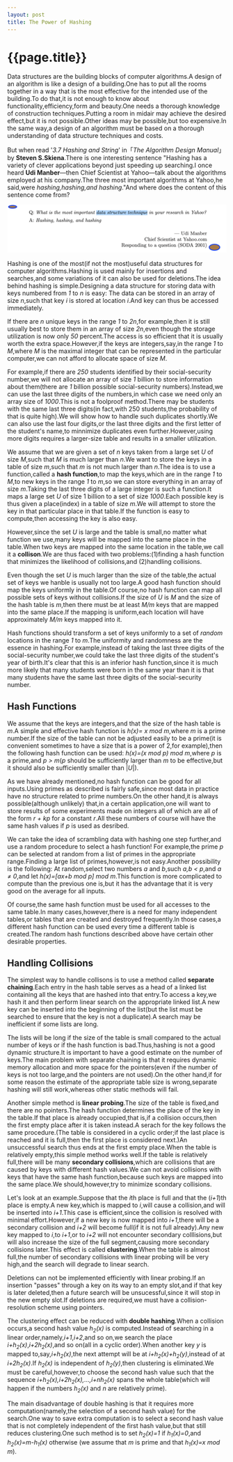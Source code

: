 ```yaml
---
layout: post
title: The Power of Hashing
---
```

{{page.title}}
===============================

Data structures are the building blocks of computer algorithms.A design of an algorithm is like a design of a building.One has to put all the rooms together in a way that is the most effective for the intended use of the building.To do that,it is not enough to know about functionality,efficiency,form and beauty.One needs a thorough knowledge of construction techniques.Putting a room in midair may achieve the desired effect,but it is not possible.Other ideas may be possible,but too expensive.In the same way,a design of an algorithm must be based on a thorough understanding of data structure techniques and costs.

But when read '*3.7 Hashing and String*' in「*The Algorithm Design Manual*」by **Steven S.Skiena**.There is one interesting sentence "Hashing has a variety of clever applications beyond just speeding up searching.I once heard **Udi Manber**—then Chief Scientist at Yahoo—talk about the algorithms employed at his company.The three most important algorithms at Yahoo,he said,were *hashing,hashing,and hashing*."And where does the content of this sentence come from?

<img src="/images/posts/2019-08-15/hashing_by_Udi_Manber.png">

Hashing is one of the most(if not the most)useful data structures for computer algorithms.Hashing is used mainly for insertions and searches,and some variations of it can also be used for deletions.The idea behind hashing is simple.Designing a data structure for storing data with keys numbered from *1* to *n* is easy: The data can be stored in an array of size *n*,such that key *i* is stored at location *i*.And key can thus be accessed immediately.

If there are *n* unique keys in the range *1* to *2n*,for example,then it is still usually best to store them in an array of size *2n*,even though the storage utilization is now only *50* percent.The access is so efficient that it is usually worth the extra space.However,if the keys are integers,say,in the range *1* to *M*,where *M* is the maximal integer that can be represented in the particular computer,we can not afford to allocate space of size *M*.

For example,if there are *250* students identified by their social-security number,we will not allocate an array of size *1* billion to store information about them(there are *1* billion possible social-security numbers).Instead,we can use the last three digits of the numbers,in which case we need only an array size of *1000*.This is not a foolproof method.There may be students with the same last three digits(in fact,with 250 students,the probability of that is quite high).We will show how to handle such duplicates shortly.We can also use the last four digits,or the last three digits and the first letter of the student's name,to minnimize duplicates even further.However,using more digits requires a larger-size table and results in a smaller utilization.

We assume that we are given a set of *n* keys taken from a large set *U* of size *M*,such that *M* is much larger than *n*.We want to store the keys in a table of size *m*,such that *m* is not much larger than *n*.The idea is to use a function,called a **hash function**,to map the keys,which are in the range *1* to *M*,to new keys in the range *1* to *m*,so we can store everything in an array of size *m*.Taking the last three digits of a large integer is such a function.It maps a large set *U* of size 1 billion to a set of size *1000*.Each possible key is thus given a place(index) in a table of size *m*.We will attempt to store the key in that particular place in that table.If the function is easy to compute,then accessing the key is also easy.

However,since the set *U* is large and the table is small,no matter what function we use,many keys will be mapped into the same place in the table.When two keys are mapped into the same location in the table,we call it a **collison**.We are thus faced with two problems:(1)finding a hash function that minimizes the likelihood of collisions,and (2)handling collisions.

Even though the set *U* is much larger than the size of the table,the actual set of keys we hanble is usually not too large.A good hash function should map the keys uniformly in the table.Of course,no hash function can map all possible sets of keys without collisions.If the size of *U* is *M* and the size of the hash table is *m*,then there must be at least *M/m* keys that are mapped into the same place.If the mapping is uniform,each location will have approximately *M/m* keys mapped into it.

Hash functions should transform a set of keys uniformly to a set of *random* locations in the range *1* to *m*.The uniformity and randomness are the essence in hashing.For example,instead of taking the last three digits of the social-security number,we could take the last three digits of the student's year of birth.It's clear that this is an inferior hash function,since it is much more likely that many students were born in the same year than it is that many students have the same last three digits of the social-security number.

## Hash Functions
We assume that the keys are integers,and that the size of the hash table is *m*.A simple and effective hash function is *h(x)= x mod m*,where *m* is a prime number.If the size of the table can not be adjusted easily to be a prime(it is convenient sometimes to have a size that is a power of 2,for example),then the following hash function can be used: *h(x)=(x mod p) mod m*,where *p* is a prime,and *p > m*(*p* should be sufficiently larger than *m* to be effective,but it should also be sufficiently smaller than |*U*|).

As we have already mentioned,no hash function can be good for all inputs.Using primes as described is fairly safe,since most data in practice have no structure related to prime numbers.On the other hand,it is always possible(although unlikely) that,in a certain application,one will want to store results of some experiments made on integers all of which are all of the form *r + kp* for a constant *r*.All these numbers of course will have the same hash values if *p* is used as desribed.

We can take the idea of scrambling data with hashing one step further,and use a random procedure to select a hash function! For example,the prime *p* can be selected at random from a list of primes in the appropriate range.Finding a large list of primes,however,is not easy.Another possibility is the following: At random,select two numbers *a* and *b*,such *a,b < p*,and *a ≠ 0*,and let *h(x)=[ax+b mod p] mod m*.This function is more complicated to compute than the previous one is,but it has the advantage that it is very good on the average for all inputs.

Of course,the same hash function must be used for all accesses to the same table.In many cases,however,there is a need for many independent tables,or tables that are created and destroyed frequently.In those cases,a different hash function can be used every time a different table is created.The random hash functions described above have certain other desirable properties.

## Handling Collisions
The simplest way to handle collisons is to use a method called **separate chaining**.Each entry in the hash table serves as a head of a linked list containing all the keys that are hashed into that entry.To access a key,we hash it and then perform linear search on the appropriate linked list.A new key can be inserted into the beginning of the list(but the list must be searched to ensure that the key is not a duplicate).A search may be inefficient if some lists are long.

The lists will be long if the size of the table is small compared to the actual number of keys or if the hash function is bad.Thus,hashing is not a good dynamic structure.It is important to have a good estimate on the number of keys.The main problem with separate chaining is that it requires dynamic memory allocation and more space for the pointers(even if the number of keys is not too large,and the pointers are not used).On the other hand,if for some reason the estimate of the appropriate table size is wrong,separate hashing will still work,whereas other static methods will fail.

Another simple method is **linear probing**.The size of the table is fixed,and there are no pointers.The hash function determines the place of the key in the table.If that place is already occupied,that is,if a collision occurs,then the first empty place after it is taken instead.A serach for the key follows the same procedure.(The table is considered in a cyclic order;if the last place is reached and it is full,then the first place is considered next.)An unsuccessful search thus ends at the first empty place.When the table is relatively empty,this simple method works well.If the table is relatively full,there will be many **secondary collisions**,which are collisions that are caused by keys with different hash values.We can not avoid collisions with keys that have the same hash function,because such keys are mapped into the same place.We should,however,try to minimize scondary collisions.

Let's look at an example.Suppose that the *i*th place is full and that the (*i+1*)th place is empty.A new key,which is mapped to *i*,will cause a collision,and will be inserted into *i+1*.This case is efficient,since the collision is resolved with minimal effort.However,if a new key is now mapped into *i+1*,there will be a secondary collision and *i+2* will become full(if it is not full already).Any new key mapped to *i*,to *i+1*,or to *i+2* will not encounter secondary colllisions,but will also increase the size of the full segment,causing more secondary collisions later.This effect is called **clustering**.When the table is almost full,the number of secondary collisions with linear probing will be very high,and the search will degrade to linear search.

Deletions can not be implemented efficiently with linear probing.If an insertion "passes" through a key on its way to an empty slot,and if that key is later deleted,then a future search will be unsucessful,since it will stop in the new empty slot.If deletions are required,we must have a collision-resolution scheme using pointers.

The clustering effect can be reduced with **double hashing**.When a collision occurs,a second hash value *h<sub>2</sub>(x)* is computed.Instead of searching in a linear order,namely,*i+1*,*i+2*,and so on,we search the place *i+h<sub>2</sub>(x)*,*i+2h<sub>2</sub>(x)*,and so on(all in a cyclic order).When another key *y* is mapped to,say,*i+h<sub>2</sub>(x)*,the next attempt will be at *i+h<sub>2</sub>(x)+h<sub>2</sub>(y)*,instead of at *i+2h<sub>2</sub>(x)*.If *h<sub>2</sub>(x)* is independent of *h<sub>2</sub>(y)*,then clustering is eliminated.We must be careful,however,to choose the second hash value such that the sequence *i+h<sub>2</sub>(x),i+2h<sub>2</sub>(x),...,i+nh<sub>2</sub>(x)* spans the whole table(which will happen if the numbers *h<sub>2</sub>(x)* and *n* are relatively prime).

The main disadvantage of double hashing is that it requires more computation(namely,the selection of a second hash value) for the search.One way to save extra computation is to select a second hash value that is not completely independent of the first hash value,but that still reduces clustering.One such method is to set *h<sub>2</sub>(x)=1* if *h<sub>1</sub>(x)=0*,and *h<sub>2</sub>(x)=m-h<sub>1</sub>(x)* otherwise (we assume that *m* is prime and that *h<sub>1</sub>(x)=x mod m*).

